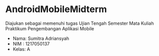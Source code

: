 # AndroidMobileMidterm
Diajukan sebagai memenuhi tugas Ujian Tengah Semester Mata Kuliah Praktikum Pengembangan Aplikasi Mobile

- Nama: Sumitra Adriansyah
- NIM : 1217050137
- Kelas: A
